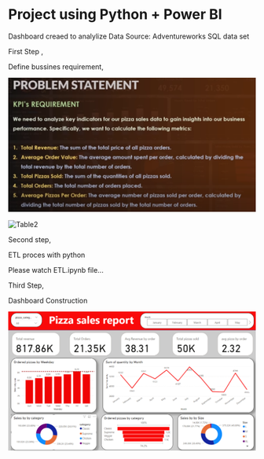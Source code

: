 # Project using Python + Power BI 


Dashboard creaed to analylize Data
Source:
Adventureworks SQL data set


First Step , 

Define bussines requirement,


![Table1](screeshots/01.png)

![Table2](sreeshots/02.png)

Second step, 

ETL proces with python

Please watch ETL.ipynb file... 



Third Step, 

Dashboard Construction


![SS](screeshots/03.png)


